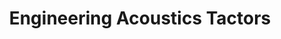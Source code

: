 ---
title: Engineering Acoustics Tactors
description: Instructions on how to install LabBench
weight: 20
---